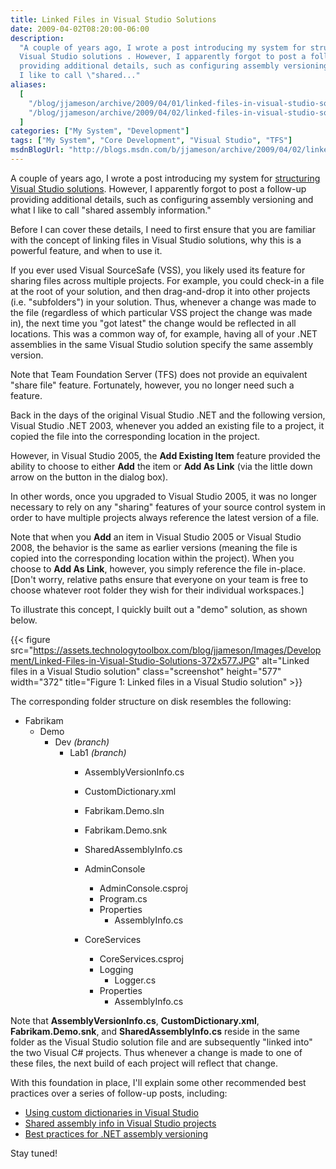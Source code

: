 ```yaml
---
title: Linked Files in Visual Studio Solutions
date: 2009-04-02T08:20:00-06:00
description:
  "A couple of years ago, I wrote a post introducing my system for structuring
  Visual Studio solutions . However, I apparently forgot to post a follow-up
  providing additional details, such as configuring assembly versioning and what
  I like to call \"shared..."
aliases:
  [
    "/blog/jjameson/archive/2009/04/01/linked-files-in-visual-studio-solutions.aspx",
    "/blog/jjameson/archive/2009/04/02/linked-files-in-visual-studio-solutions.aspx",
  ]
categories: ["My System", "Development"]
tags: ["My System", "Core Development", "Visual Studio", "TFS"]
msdnBlogUrl: "http://blogs.msdn.com/b/jjameson/archive/2009/04/02/linked-files-in-visual-studio-solutions.aspx"
---
```


A couple of years ago, I wrote a post introducing my system for
[structuring Visual Studio solutions](/blog/jjameson/2007/04/18/structure-visual-studio-solutions).
However, I apparently forgot to post a follow-up providing additional details,
such as configuring assembly versioning and what I like to call "shared assembly
information."

Before I can cover these details, I need to first ensure that you are familiar
with the concept of linking files in Visual Studio solutions, why this is a
powerful feature, and when to use it.

If you ever used Visual SourceSafe (VSS), you likely used its feature for
sharing files across multiple projects. For example, you could check-in a file
at the root of your solution, and then drag-and-drop it into other projects
(i.e. "subfolders") in your solution. Thus, whenever a change was made to the
file (regardless of which particular VSS project the change was made in), the
next time you "got latest" the change would be reflected in all locations. This
was a common way of, for example, having all of your .NET assemblies in the same
Visual Studio solution specify the same assembly version.

Note that Team Foundation Server (TFS) does not provide an equivalent "share
file" feature. Fortunately, however, you no longer need such a feature.

Back in the days of the original Visual Studio .NET and the following version,
Visual Studio .NET 2003, whenever you added an existing file to a project, it
copied the file into the corresponding location in the project.

However, in Visual Studio 2005, the **Add Existing Item** feature provided the
ability to choose to either **Add** the item or **Add As Link** (via the little
down arrow on the button in the dialog box).

In other words, once you upgraded to Visual Studio 2005, it was no longer
necessary to rely on any "sharing" features of your source control system in
order to have multiple projects always reference the latest version of a file.

Note that when you **Add** an item in Visual Studio 2005 or Visual Studio 2008,
the behavior is the same as earlier versions (meaning the file is copied into
the corresponding location within the project). When you choose to **Add As
Link**, however, you simply reference the file in-place. [Don't worry, relative
paths ensure that everyone on your team is free to choose whatever root folder
they wish for their individual workspaces.]

To illustrate this concept, I quickly built out a "demo" solution, as shown
below.

{{< figure
src="https://assets.technologytoolbox.com/blog/jjameson/Images/Development/Linked-Files-in-Visual-Studio-Solutions-372x577.JPG"
alt="Linked files in a Visual Studio solution" class="screenshot" height="577"
width="372" title="Figure 1: Linked files in a Visual Studio solution" >}}

The corresponding folder structure on disk resembles the following:

- Fabrikam
  - Demo
    - Dev _(branch)_
      - Lab1 _(branch)_
        - AssemblyVersionInfo.cs
        - CustomDictionary.xml
        - Fabrikam.Demo.sln
        - Fabrikam.Demo.snk
        - SharedAssemblyInfo.cs

        - AdminConsole
          - AdminConsole.csproj
          - Program.cs
          - Properties
            - AssemblyInfo.cs
        - CoreServices
          - CoreServices.csproj
          - Logging
            - Logger.cs
          - Properties
            - AssemblyInfo.cs

Note that **AssemblyVersionInfo.cs**, **CustomDictionary.xml**,
**Fabrikam.Demo.snk**, and **SharedAssemblyInfo.cs** reside in the same folder
as the Visual Studio solution file and are subsequently "linked into" the two
Visual C# projects. Thus whenever a change is made to one of these files, the
next build of each project will reflect that change.

With this foundation in place, I'll explain some other recommended best
practices over a series of follow-up posts, including:

- [Using custom dictionaries in Visual Studio](/blog/jjameson/2009/04/02/ca1704-code-analysis-warning-and-using-custom-dictionaries-in-visual-studio)
- [Shared assembly info in Visual Studio projects](/blog/jjameson/2009/04/03/shared-assembly-info-in-visual-studio-projects)
- [Best practices for .NET assembly versioning](/blog/jjameson/2009/04/03/best-practices-for-net-assembly-versioning)

Stay tuned!
